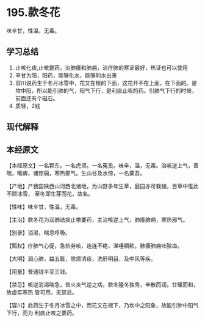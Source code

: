 # 195.款冬花
	
味辛甘，性温，无毒。


## 学习总结
1. 止咳化痰,止嗽要药。治肺痿和肺痈，治疗肺的寒证最好，热证也可以使用
2. 辛甘为阳，阳药，能够化水，能够利水出来
3. 容川说药生于冬月冰雪中，花又在根的下面，这花开不在上面，在下面的。是坎中阳，所以能引肺的气，阳气下行，是利痰止咳的药。引肺气下行的时候，前面还有个磁石。
4. 质轻，2钱

## 现代解释




## 本经原文

【本经原文】一名颗东。一名虎须。一名菟奚。味辛，温，无毒。治咳逆上气，善喘，喉痹，诸惊痫，寒热邪气。生山谷及水傍，一名橐吾。

【产地】产我国陕西山河西北诸地，为山野多年生草，庭园亦可栽植，百草中惟此不顾冰雪，
至冬即生芽而花，故名。

【性味】味辛甘，性温，无毒。

【主治】款冬花为润肺祛痰止嗽要药，主治咳逆上气，肺痿肺痈，寒热邪气。

【别录】消渴，喘息呼吸。

【甄权】疗肺气心促，急热劳咳，连连不绝，涕唾稠粘，肺痿肺痈吐脓血。

【大明】润心肺，益五脏，除烦消痰，洗肝明目，及中风等疾。

【用量】普通钱半至三钱。

【禁忌】咳逆消渴喘急，皆火炎气逆之病，款冬隆冬独秀，辛散而润，甘缓而和，故虚实寒热
皆可用，无禁忌。

【容川】此药生于冬月冰雪之中，而花又在根下，乃坎中之阳象，故能引肺中阳气下行，而为
利痰止咳之要药。